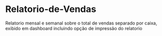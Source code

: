 # Relatorio-de-Vendas
Relatorio mensal e semanal sobre o total de vendas separado por caixa, exibido em dashboard incluindo opção de impressão do relatorio
